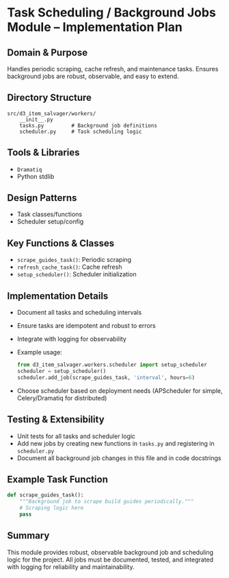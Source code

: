 # Task Scheduling / Background Jobs Module – Implementation Plan

## Domain & Purpose

Handles periodic scraping, cache refresh, and maintenance tasks. Ensures background jobs are robust, observable, and easy to extend.

## Directory Structure

```directory
src/d3_item_salvager/workers/
    __init__.py
    tasks.py         # Background job definitions
    scheduler.py     # Task scheduling logic
```

## Tools & Libraries

- `Dramatiq`
- Python stdlib

## Design Patterns

- Task classes/functions
- Scheduler setup/config

## Key Functions & Classes

- `scrape_guides_task()`: Periodic scraping
- `refresh_cache_task()`: Cache refresh
- `setup_scheduler()`: Scheduler initialization

## Implementation Details

- Document all tasks and scheduling intervals
- Ensure tasks are idempotent and robust to errors
- Integrate with logging for observability
- Example usage:

  ```python
  from d3_item_salvager.workers.scheduler import setup_scheduler
  scheduler = setup_scheduler()
  scheduler.add_job(scrape_guides_task, 'interval', hours=6)
  ```

- Choose scheduler based on deployment needs (APScheduler for simple, Celery/Dramatiq for distributed)

## Testing & Extensibility

- Unit tests for all tasks and scheduler logic
- Add new jobs by creating new functions in `tasks.py` and registering in `scheduler.py`
- Document all background job changes in this file and in code docstrings

## Example Task Function

```python
def scrape_guides_task():
    """Background job to scrape build guides periodically."""
    # Scraping logic here
    pass
```

## Summary

This module provides robust, observable background job and scheduling logic for the project. All jobs must be documented, tested, and integrated with logging for reliability and maintainability.
